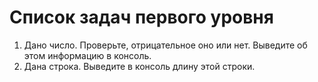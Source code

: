 # Список задач первого уровня
1. Дано число. Проверьте, отрицательное оно или нет. Выведите об этом информацию в консоль.
2. Дана строка. Выведите в консоль длину этой строки.